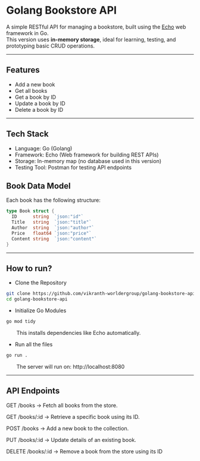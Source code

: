 # Golang Bookstore API

A simple RESTful API for managing a bookstore, built using the [Echo](https://echo.labstack.com/) web framework in Go.  
This version uses **in-memory storage**, ideal for learning, testing, and prototyping basic CRUD operations.

---

## Features

- Add a new book
- Get all books
- Get a book by ID
- Update a book by ID
- Delete a book by ID

---
## Tech Stack

- Language: Go (Golang)
- Framework: Echo (Web framework for building REST APIs)
- Storage: In-memory map (no database used in this version)
- Testing Tool: Postman for testing API endpoints

## Book Data Model

Each book has the following structure:

```go
type Book struct {
  ID      string  `json:"id"`
  Title   string  `json:"title"`
  Author  string  `json:"author"`
  Price   float64 `json:"price"`
  Content string  `json:"content"`
}
```
---
## How to run?

- Clone the Repository
``` bash
git clone https://github.com/vikranth-worldergroup/golang-bookstore-api.git
cd golang-bookstore-api
```

- Initialize Go Modules
``` bash
go mod tidy
```
&nbsp;&nbsp;&nbsp;&nbsp;&nbsp;&nbsp;&nbsp;This installs dependencies like Echo automatically.
- Run all the files
``` bash
go run .
```
&nbsp;&nbsp;&nbsp;&nbsp;&nbsp;&nbsp;&nbsp;The server will run on: http://localhost:8080

---
## API Endpoints
GET  /books → Fetch all books from the store.

GET  /books/:id → Retrieve a specific book using its ID.

POST  /books → Add a new book to the collection.

PUT  /books/:id → Update details of an existing book.

DELETE  /books/:id → Remove a book from the store using its ID




